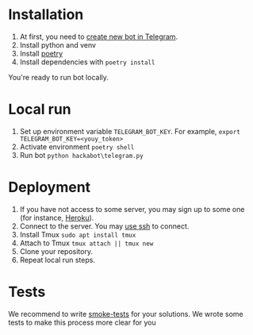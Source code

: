 # Installation
1. At first, you need to [create new bot in Telegram](https://core.telegram.org/bots#6-botfather).
2. Install python and venv
3. Install [poetry](https://python-poetry.org/docs/#installation)
4. Install dependencies with `poetry install`

You're ready to run bot locally.

# Local run
1. Set up environment variable `TELEGRAM_BOT_KEY`.
   For example, `export TELEGRAM_BOT_KEY=<youy_token>`
2. Activate environment `poetry shell`
3. Run bot `python hackabot\telegram.py`

# Deployment
1. If you have not access to some server, you may sign up to some one (for instance, [Heroku](https://www.heroku.com/)).
2. Connect to the server. You may [use ssh](https://phoenixnap.com/kb/ssh-to-connect-to-remote-server-linux-or-windows) to connect.
3. Install Tmux `sudo apt install tmux`
4. Attach to Tmux `tmux attach || tmux new`
5. Clone your repository.
5. Repeat local run steps.

# Tests
We recommend to write [smoke-tests](https://en.wikipedia.org/wiki/Smoke_testing_(software)) for your solutions. We wrote some tests to make this process more clear for you
